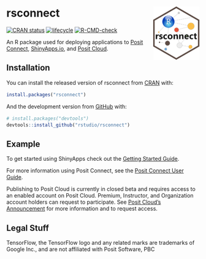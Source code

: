 
<!-- README.md is generated from README.Rmd. Please edit that file -->

# rsconnect <a href='https://rstudio.github.io/rstudioapi/'><img src='man/figures/logo.png' align="right" height="139" /></a>

<!-- badges: start -->

[![CRAN
status](https://www.r-pkg.org/badges/version/rsconnect)](https://cran.r-project.org/package=rsconnect)
[![lifecycle](https://img.shields.io/badge/lifecycle-stable-brightgreen.svg)](https://lifecycle.r-lib.org/articles/stages.html#stable)
[![R-CMD-check](https://github.com/rstudio/rsconnect/workflows/R-CMD-check/badge.svg)](https://github.com/rstudio/rsconnect/actions)
<!-- badges: end -->

An R package used for deploying applications to [Posit
Connect](https://posit.co/products/enterprise/connect/),
[ShinyApps.io](https://www.shinyapps.io/), and [Posit
Cloud](https://posit.cloud/).

## Installation

You can install the released version of rsconnect from
[CRAN](https://CRAN.R-project.org) with:

``` r
install.packages("rsconnect")
```

And the development version from [GitHub](https://github.com/) with:

``` r
# install.packages("devtools")
devtools::install_github("rstudio/rsconnect")
```

## Example

To get started using ShinyApps check out the [Getting Started
Guide](https://shiny.rstudio.com/articles/shinyapps.html).

For more information using Posit Connect, see the [Posit Connect User
Guide](https://docs.posit.co/connect/user/index.html).

Publishing to Posit Cloud is currently in closed beta and requires
access to an enabled account on Posit Cloud. Premium, Instructor, and
Organization account holders can request to participate. See [Posit
Cloud’s Announcement](https://posit.cloud/learn/whats-new#publishing)
for more information and to request access.

## Legal Stuff

TensorFlow, the TensorFlow logo and any related marks are trademarks of
Google Inc., and are not affiliated with Posit Software, PBC
